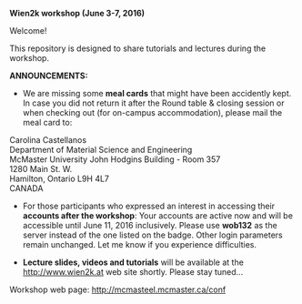 **Wien2k workshop (June 3-7, 2016)**

Welcome!

This repository is designed to share tutorials and lectures during the workshop.

**ANNOUNCEMENTS:**

* We are missing some **meal cards** that might have been accidently kept. In case you did not return it after the Round table & closing session or when checking out (for on-campus accommodation), please mail the meal card to:

 Carolina Castellanos<br>
 Department of Material Science and Engineering<br>
 McMaster University
 John Hodgins Building - Room 357<br>
 1280 Main St. W.<br>
 Hamilton, Ontario L9H 4L7<br>
 CANADA

* For those participants who expressed an interest in accessing their **accounts after the workshop**: Your accounts are active now and will be accessible until June 11, 2016 inclusively. Please use **wob132** as the server instead of the one listed on the badge. Other login parameters remain unchanged. Let me know if you experience difficulties.

* **Lecture slides, videos and tutorials** will be available at the http://www.wien2k.at web site shortly. Please stay tuned...

Workshop web page: http://mcmasteel.mcmaster.ca/conf
